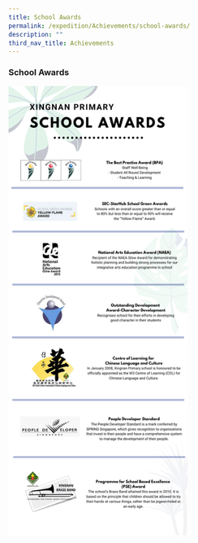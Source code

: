 ```yaml
---
title: School Awards
permalink: /expedition/Achievements/school-awards/
description: ""
third_nav_title: Achievements
---
```

### School Awards

<img src="/images/award1.png" style="width:70%">